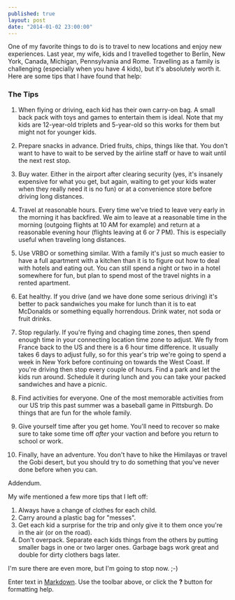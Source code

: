 ```yaml
---
published: true
layout: post
date: "2014-01-02 23:00:00"
---
```


One of my favorite things to do is to travel to new locations and enjoy new experiences. Last year, my wife, kids and I travelled together to Berlin, New York, Canada, Michigan, Pennsylvania and Rome. Travelling as a family is challenging (especially when you have 4 kids), but it's absolutely worth it. Here are some tips that I have found that help:

### The Tips

1. When flying or driving, each kid has their own carry-on bag. A small back pack with toys and games to entertain them is ideal. Note that my kids are 12-year-old triplets and 5-year-old so this works for them but might not for younger kids.

2. Prepare snacks in advance. Dried fruits, chips, things like that. You don't want to have to wait to be served by the airline staff or have to wait until the next rest stop.

3. Buy water. Either in the airport after clearing security (yes, it's insanely expensive for what you get, but again, waiting to get your kids water when they really need it is no fun) or at a convenience store before driving long distances.

4. Travel at reasonable hours. Every time we've tried to leave very early in the morning it has backfired. We aim to leave at a reasonable time in the morning (outgoing flights at 10 AM for example) and return at a reasonable evening hour (flights leaving at 6 or 7 PM). This is especially useful when traveling long distances.

5. Use VRBO or something similar. With a family it's just so much easier to have a full apartment with a kitchen than it is to figure out how to deal with hotels and eating out. You can still spend a night or two in a hotel somewhere for fun, but plan to spend most of the travel nights in a rented apartment.

6. Eat healthy. If you drive (and we have done some serious driving) it's better to pack sandwiches you make for lunch than it is to eat McDonalds or something equally horrendous. Drink water, not soda or fruit drinks.

7. Stop regularly. If you're flying and chaging time zones, then spend enough time in your connecting location time zone to adjust. We fly from France back to the US and there is a 6 hour time difference. It usually takes 6 days to adjust fully, so for this year's trip we're going to spend a week in New York before continuing on towards the West Coast. If you're driving then stop every couple of hours. Find a park and let the kids run around. Schedule it during lunch and you can take your packed sandwiches and have a picnic.

8. Find activities for everyone. One of the most memorable activities from our US trip this past summer was a baseball game in Pittsburgh. Do things that are fun for the whole family.

9. Give yourself time after you get home. You'll need to recover so make sure to take some time off *after* your vaction and before you return to school or work.

10. Finally, have an adventure. You don't have to hike the Himilayas or travel the Gobi desert, but you should try to do something that you've never done before when you can.

Addendum.

My wife mentioned a few more tips that I left off:

1. Always have a change of clothes for each child.
2. Carry around a plastic bag for "messes".
3. Get each kid a surprise for the trip and only give it to them once you're in the air (or on the road).
4. Don't overpack. Separate each kids things from the others by putting smaller bags in one or two larger ones. Garbage bags work great and double for dirty clothers bags later.

I'm sure there are even more, but I'm going to stop now. ;-)

Enter text in [Markdown](http://daringfireball.net/projects/markdown/). Use the toolbar above, or click the **?** button for formatting help.